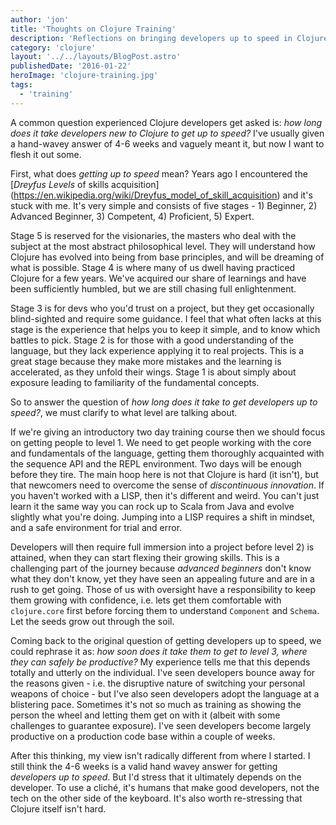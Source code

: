 ```yaml
---
author: 'jon'
title: 'Thoughts on Clojure Training'
description: 'Reflections on bringing developers up to speed in Clojure'
category: 'clojure'
layout: '../../layouts/BlogPost.astro'
publishedDate: '2016-01-22'
heroImage: 'clojure-training.jpg'
tags:
  - 'training'
---
```


A common question experienced Clojure developers get asked is: _how long
does it take developers new to Clojure to get up to speed?_ I've usually
given a hand-wavey answer of 4-6 weeks and vaguely meant it, but now I
want to flesh it out some.

First, what does _getting up to speed_ mean? Years ago I encountered the
[_Dreyfus Levels_ of skills acquisition] (https://en.wikipedia.org/wiki/Dreyfus_model_of_skill_acquisition)
and it's stuck with me. It's very simple and consists of five
stages - 1) Beginner, 2) Advanced Beginner, 3) Competent, 4) Proficient, 5) Expert.

Stage 5 is reserved for the visionaries, the masters who deal with the
subject at the most abstract philosophical level. They will understand
how Clojure has evolved into being from base principles, and will be
dreaming of what is possible. Stage 4 is where many of us dwell having
practiced Clojure for a few years. We've acquired our share of learnings
and have been sufficiently humbled, but we are still chasing full
enlightenment.

Stage 3 is for devs who you'd trust on a project, but they get
occasionally blind-sighted and require some guidance. I feel that what
often lacks at this stage is the experience that helps you to keep it
simple, and to know which battles to pick. Stage 2 is for those with a
good understanding of the language, but they lack experience applying it
to real projects. This is a great stage because they make more mistakes
and the learning is accelerated, as they unfold their wings. Stage 1 is
about simply about exposure leading to familiarity of the fundamental
concepts.

So to answer the question of _how long does it take to get developers up
to speed?_, we must clarify to what level are talking about.

If we're giving an introductory two day training course then we should
focus on getting people to level 1. We need to get people working with
the core and fundamentals of the language, getting them thoroughly
acquainted with the sequence API and the REPL environment. Two days will
be enough before they tire. The main hoop here is not that Clojure is
hard (it isn't), but that newcomers need to overcome the sense of
_discontinuous innovation_. If you haven't worked with a LISP, then it's
different and weird. You can't just learn it the same way you can rock
up to Scala from Java and evolve slightly what you're doing. Jumping
into a LISP requires a shift in mindset, and a safe environment for
trial and error.

Developers will then require full immersion into a project before level 2) is attained, when they can start flexing their growing skills. This is a challenging part of the journey because _advanced beginners_ don't
know what they don't know, yet they have seen an appealing future and
are in a rush to get going. Those of us with oversight have a
responsibility to keep them growing with confidence, i.e. lets get them
comfortable with `clojure.core` first before forcing them to understand
`Component` and `Schema`. Let the seeds grow out through the soil.

Coming back to the original question of getting developers up to speed,
we could rephrase it as: _how soon does it take them to get to level 3,
where they can safely be productive?_ My experience tells me that this
depends totally and utterly on the individual. I've seen developers
bounce away for the reasons given - i.e. the disruptive nature of
switching your personal weapons of choice - but I've also seen
developers adopt the language at a blistering pace. Sometimes it's not
so much as training as showing the person the wheel and letting them get
on with it (albeit with some challenges to guarantee exposure). I've
seen developers become largely productive on a production code base
within a couple of weeks.

After this thinking, my view isn't radically different from where I
started. I still think the 4-6 weeks is a valid hand wavey answer for
getting _developers up to speed_. But I'd stress that it ultimately
depends on the developer. To use a cliché, it's humans that make good
developers, not the tech on the other side of the keyboard. It's also
worth re-stressing that Clojure itself isn't hard.
